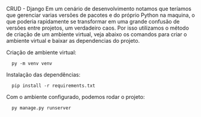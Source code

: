 CRUD - Django
Em um cenário de desenvolvimento notamos que teríamos que gerenciar varias versões de pacotes e do próprio Python na maquina, o que poderia rapidamente se transformar em uma grande confusão de versões entre projetos, um verdadeiro caos. Por isso utilizamos o método de criação de um ambiente virtual, veja abaixo os comandos para criar o ambiente virtual e baixar as dependencias do projeto.

Criação de ambiente virtual:

      py -m venv venv
      
Instalação das dependências:

      pip install -r requirements.txt
      
Com o ambiente configurado, podemos rodar o projeto:

      py manage.py runserver
